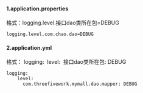 #### 1.application.properties

格式：logging.level.接口dao类所在包=DEBUG

```
logging.level.com.chao.dao=DEBUG
```

#### 2.application.yml

格式：
logging:
​    level:
​      接口dao类所在包: DEBUG 

```
logging:
    level:
      com.threefivework.mymall.dao.mapper: DEBUG 
```

